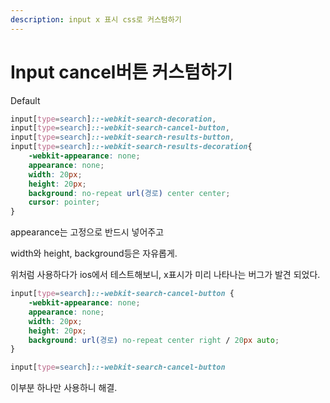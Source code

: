 ```yaml
---
description: input x 표시 css로 커스텀하기
---
```


# Input cancel버튼 커스텀하기

Default

```css
input[type=search]::-webkit-search-decoration,
input[type=search]::-webkit-search-cancel-button,
input[type=search]::-webkit-search-results-button,
input[type=search]::-webkit-search-results-decoration{
    -webkit-appearance: none;
    appearance: none;
    width: 20px;
    height: 20px;
    background: no-repeat url(경로) center center;
    cursor: pointer;
}
```

appearance는 고정으로 반드시 넣어주고

width와 height, background등은 자유롭게.



위처럼 사용하다가 ios에서 테스트해보니, x표시가  미리 나타나는 버그가 발견 되었다.

```css
input[type=search]::-webkit-search-cancel-button {
    -webkit-appearance: none;
    appearance: none;
    width: 20px;
    height: 20px;
    background: url(경로) no-repeat center right / 20px auto;
}
```

```css
input[type=search]::-webkit-search-cancel-button
```

이부분 하나만 사용하니 해결.
